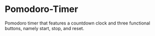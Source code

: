 # Pomodoro-Timer
Pomodoro timer that features a countdown clock and three functional buttons, namely start, stop, and reset.
